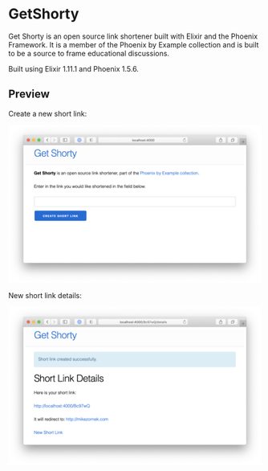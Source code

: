 # GetShorty

Get Shorty is an open source link shortener built with Elixir and the Phoenix Framework. It is a member of the Phoenix by Example collection and is built to be a source to frame educational discussions.

Built using Elixir 1.11.1 and Phoenix 1.5.6.

## Preview

Create a new short link:

![Create a new short link.](docs/new.png)

New short link details:

![New short link details.](docs/details.png)
